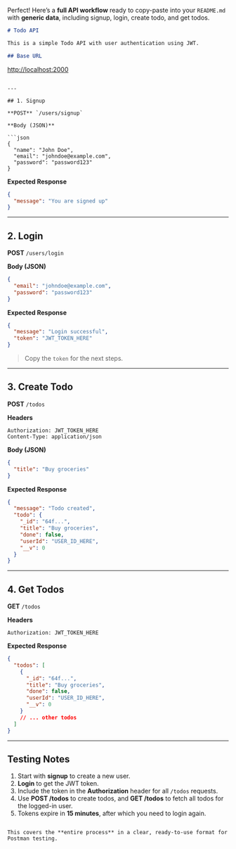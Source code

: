 Perfect! Here’s a **full API workflow** ready to copy-paste into your `README.md` with **generic data**, including signup, login, create todo, and get todos.

```markdown
# Todo API

This is a simple Todo API with user authentication using JWT.  

## Base URL

```

[http://localhost:2000](http://localhost:2000)

````

---

## 1. Signup

**POST** `/users/signup`  

**Body (JSON)**

```json
{
  "name": "John Doe",
  "email": "johndoe@example.com",
  "password": "password123"
}
````

**Expected Response**

```json
{
  "message": "You are signed up"
}
```

---

## 2. Login

**POST** `/users/login`

**Body (JSON)**

```json
{
  "email": "johndoe@example.com",
  "password": "password123"
}
```

**Expected Response**

```json
{
  "message": "Login successful",
  "token": "JWT_TOKEN_HERE"
}
```

> Copy the `token` for the next steps.

---

## 3. Create Todo

**POST** `/todos`

**Headers**

```
Authorization: JWT_TOKEN_HERE
Content-Type: application/json
```

**Body (JSON)**

```json
{
  "title": "Buy groceries"
}
```

**Expected Response**

```json
{
  "message": "Todo created",
  "todo": {
    "_id": "64f...",
    "title": "Buy groceries",
    "done": false,
    "userId": "USER_ID_HERE",
    "__v": 0
  }
}
```

---

## 4. Get Todos

**GET** `/todos`

**Headers**

```
Authorization: JWT_TOKEN_HERE
```

**Expected Response**

```json
{
  "todos": [
    {
      "_id": "64f...",
      "title": "Buy groceries",
      "done": false,
      "userId": "USER_ID_HERE",
      "__v": 0
    }
    // ... other todos
  ]
}
```

---

## Testing Notes

1. Start with **signup** to create a new user.
2. **Login** to get the JWT token.
3. Include the token in the **Authorization** header for all `/todos` requests.
4. Use **POST /todos** to create todos, and **GET /todos** to fetch all todos for the logged-in user.
5. Tokens expire in **15 minutes**, after which you need to login again.

```

This covers the **entire process** in a clear, ready-to-use format for Postman testing.  

```
